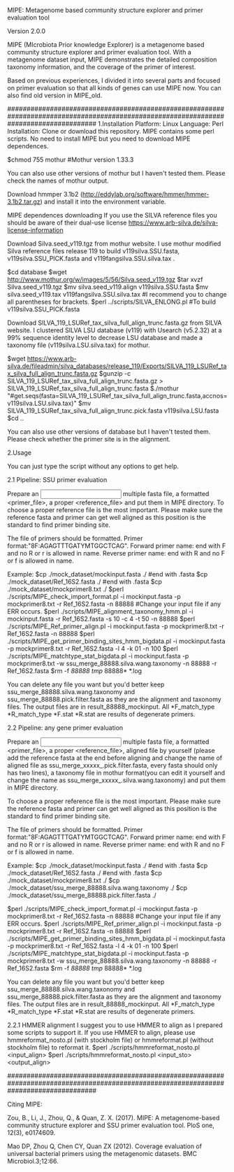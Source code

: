 MIPE: Metagenome based community structure explorer and primer evaluation tool

Version 2.0.0

MIPE (MIcrobiota Prior knowledge Explorer) is a metagenome based community structure explorer and primer evaluation tool. With a metagenome dataset input, MIPE demonstrates the detailed composition taxonomy information, and the coverage of the primer of interest.

Based on previous experiences, I divided it into several parts and focused on primer evaluation so that all kinds of genes can use MIPE now. You can also find old version in MIPE_old.

#######################################################################################################################################
1.Installation
Platform: Linux
Language: Perl
Installation: Clone or download this repository. MIPE contains some perl scripts. No need to install MIPE but you need to download MIPE dependences.

$chmod 755 mothur #Mothur version 1.33.3

You can also use other versions of mothur but I haven't tested them. Please check the names of mothur output. 

Download hmmper 3.1b2 (http://eddylab.org/software/hmmer/hmmer-3.1b2.tar.gz) and install it into the environment variable.

MIPE dependences downloading If you use the SILVA reference files you should be aware of their dual-use license https://www.arb-silva.de/silva-license-information

Download Silva.seed_v119.tgz from mothur website. I use mothur modified Silva reference files release 119 to build v119silva.SSU.fasta, v119silva.SSU_PICK.fasta and v119fangsilva.SSU.silva.tax .

$cd database
$wget http://www.mothur.org/w/images/5/56/Silva.seed_v119.tgz
$tar xvzf Silva.seed_v119.tgz
$mv silva.seed_v119.align v119silva.SSU.fasta
$mv silva.seed_v119.tax v119fangsilva.SSU.silva.tax #I recommend you to change all parentheses for brackets.
$perl ../scripts/SILVA_ENLONG.pl #To build v119silva.SSU_PICK.fasta

Download SILVA_119_LSURef_tax_silva_full_align_trunc.fasta.gz from SILVA website. I clustered SILVA LSU database (v119) with Usearch (v5.2.32) at a 99% sequence identity level to decrease LSU database and made a taxonomy file (v119silva.LSU.silva.tax) for mothur.

$wget https://www.arb-silva.de/fileadmin/silva_databases/release_119/Exports/SILVA_119_LSURef_tax_silva_full_align_trunc.fasta.gz
$gunzip -c SILVA_119_LSURef_tax_silva_full_align_trunc.fasta.gz > SILVA_119_LSURef_tax_silva_full_align_trunc.fasta
$./mothur "#get.seqs(fasta=SILVA_119_LSURef_tax_silva_full_align_trunc.fasta,accnos=v119silva.LSU.silva.tax)"
$mv SILVA_119_LSURef_tax_silva_full_align_trunc.pick.fasta v119silva.LSU.fasta 
$cd ..

You can also use other versions of database but I haven't tested them. Please check whether the primer site is in the alignment. 


2.Usage

You can just type the script without any options to get help.

2.1 Pipeline: SSU primer evaluation

Prepare an <input> multiple fasta file, a formatted <primer_file>, a proper <reference_file> and put them in MIPE directory.
To choose a proper reference file is the most important. Please make sure the reference fasta and primer can get well aligned as this position is the standard to find primer binding site. 

The file of primers should be formatted. Primer format:"8F:AGAGTTTGATYMTGGCTCAG". Forward primer name: end with F and no R or r is allowed in name. Reverse primer name: end with R and no F or f is allowed in name.

Example:
$cp ./mock_dataset/mockinput.fasta ./ #end with .fasta
$cp ./mock_dataset/Ref_16S2.fasta ./ #end with .fasta 
$cp ./mock_dataset/mockprimer8.txt ./
$perl ./scripts/MIPE_check_import_format.pl -i mockinput.fasta -p mockprimer8.txt -r Ref_16S2.fasta -n 88888 #Change your input file if any ERR occurs.
$perl ./scripts/MIPE_alignment_taxonomy_hmm.pl -i mockinput.fasta -r Ref_16S2.fasta -s 10 -c 4 -t 50 -n 88888
$perl ./scripts/MIPE_Ref_primer_align.pl -i mockinput.fasta -p mockprimer8.txt -r Ref_16S2.fasta -n 88888
$perl ./scripts/MIPE_get_primer_binding_sites_hmm_bigdata.pl -i mockinput.fasta -p mockprimer8.txt -r Ref_16S2.fasta -l 4 -k 01 -n 100
$perl ./scripts/MIPE_matchtype_stat_bigdata.pl -i mockinput.fasta -p mockprimer8.txt -w ssu_merge_88888.silva.wang.taxonomy -n 88888 -r Ref_16S2.fasta
$rm -f *88888* *tmp* 88888* *.log 

You can delete any file you want but you'd better keep ssu_merge_88888.silva.wang.taxonomy and ssu_merge_88888.pick.filter.fasta as they are the alignment and taxonomy files. The output files are in result_88888_mockinput. All *F_match_type *R_match_type *F.stat *R.stat are results of degenerate primers.

2.2 Pipeline: any gene primer evaluation

Prepare an <input> multiple fasta file, a formatted <primer_file>, a proper <reference_file>, aligned file by yourself (please add the reference fasta at the end before aligning and change the name of aligned file as ssu_merge_xxxxx_.pick.filter.fasta, every fasta should only has two lines), a taxonomy file in mothur format(you can edit it yourself and change the name as ssu_merge_xxxxx_.silva.wang.taxonomy) and put them in MIPE directory.

To choose a proper reference file is the most important. Please make sure the reference fasta and primer can get well aligned as this position is the standard to find primer binding site. 

The file of primers should be formatted. Primer format:"8F:AGAGTTTGATYMTGGCTCAG". Forward primer name: end with F and no R or r is allowed in name. Reverse primer name: end with R and no F or f is allowed in name.

Example:
$cp ./mock_dataset/mockinput.fasta ./ #end with .fasta
$cp ./mock_dataset/Ref_16S2.fasta ./ #end with .fasta 
$cp ./mock_dataset/mockprimer8.txt ./
$cp ./mock_dataset/ssu_merge_88888.silva.wang.taxonomy  ./
$cp ./mock_dataset/ssu_merge_88888.pick.filter.fasta ./

$perl ./scripts/MIPE_check_import_format.pl -i mockinput.fasta -p mockprimer8.txt -r Ref_16S2.fasta -n 88888 #Change your input file if any ERR occurs.
$perl ./scripts/MIPE_Ref_primer_align.pl -i mockinput.fasta -p mockprimer8.txt -r Ref_16S2.fasta -n 88888
$perl ./scripts/MIPE_get_primer_binding_sites_hmm_bigdata.pl -i mockinput.fasta -p mockprimer8.txt -r Ref_16S2.fasta -l 4 -k 01 -n 100
$perl ./scripts/MIPE_matchtype_stat_bigdata.pl -i mockinput.fasta -p mockprimer8.txt -w ssu_merge_88888.silva.wang.taxonomy -n 88888 -r Ref_16S2.fasta
$rm -f *88888* *tmp* 88888* *.log 

You can delete any file you want but you'd better keep ssu_merge_88888.silva.wang.taxonomy and ssu_merge_88888.pick.filter.fasta as they are the alignment and taxonomy files. The output files are in result_88888_mockinput. All *F_match_type *R_match_type *F.stat *R.stat are results of degenerate primers.

2.2.1 HMMER alignment
I suggest you to use HMMER to align as I prepared some scripts to support it. If you use HMMER to align, please use hmmreformat_nosto.pl (with stockholm file) or hmmreformat.pl (without stockholm file) to reformat it.
$perl ./scripts/hmmreformat_nosto.pl <input_align> <output>
$perl ./scripts/hmmreformat_nosto.pl <input_sto> <output_align> <output>


#######################################################################################################################################

Citing MIPE: 

Zou, B., Li, J., Zhou, Q., & Quan, Z. X. (2017). MIPE: A metagenome-based community structure explorer and SSU primer evaluation tool. PloS one, 12(3), e0174609.

Mao DP, Zhou Q, Chen CY, Quan ZX (2012). Coverage evaluation of universal bacterial primers using the metagenomic datasets. BMC Microbiol.3;12:66.

